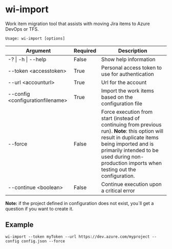 # wi-import

Work item migration tool that assists with moving Jira items to Azure DevOps or TFS.

    Usage: wi-import [options]

|Argument|Required|Description|
|---|---|---|
|-? \| -h \| --help|False|Show help information|
|--token \<accesstoken>|True|Personal access token to use for authentication|
|--url \<accounturl>|True|Url for the account|
|--config \<configurationfilename>|True|Import the work items based on the configuration file|
|--force|False|Force execution from start (instead of continuing from previous run). **Note**: this option will result in duplicate items being imported and is primarily intended to be used during non-production imports when testing out the configuration.|
|--continue \<boolean>|False|Continue execution upon a critical error|

**Note:** if the project defined in configuration does not exist, you´ll get a question if you want to create it. 

## Example

```
wi-import --token myToken --url https://dev.azure.com/myproject --config config.json --force
```
